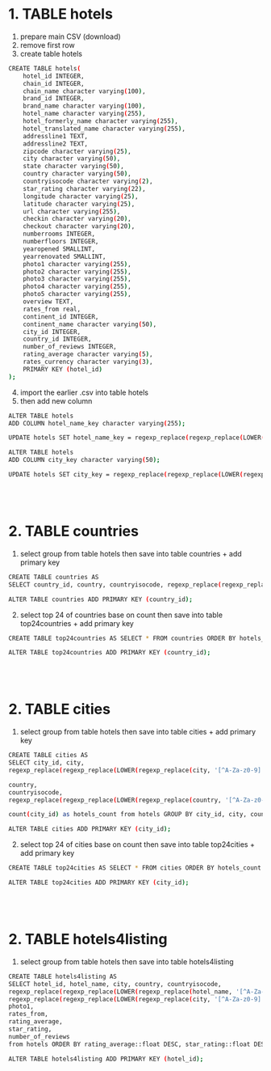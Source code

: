 # 1. TABLE hotels
1. prepare main CSV (download)
2. remove first row
3. create table hotels

``` bash
CREATE TABLE hotels(
    hotel_id INTEGER,
    chain_id INTEGER,
    chain_name character varying(100),
    brand_id INTEGER,
    brand_name character varying(100),
    hotel_name character varying(255),
    hotel_formerly_name character varying(255),
    hotel_translated_name character varying(255),
    addressline1 TEXT,
    addressline2 TEXT,
    zipcode character varying(25),
    city character varying(50),
    state character varying(50),
    country character varying(50),
    countryisocode character varying(2),
    star_rating character varying(22),
    longitude character varying(25),
    latitude character varying(25),
    url character varying(255),
    checkin character varying(20),
    checkout character varying(20),
    numberrooms INTEGER,
    numberfloors INTEGER,
    yearopened SMALLINT,
    yearrenovated SMALLINT,
    photo1 character varying(255),
    photo2 character varying(255),
    photo3 character varying(255),
    photo4 character varying(255),
    photo5 character varying(255),
    overview TEXT,
    rates_from real,
    continent_id INTEGER,
    continent_name character varying(50),
    city_id INTEGER,
    country_id INTEGER,
    number_of_reviews INTEGER,
    rating_average character varying(5),
    rates_currency character varying(3),
    PRIMARY KEY (hotel_id)
);
```


4. import the earlier .csv into table hotels
5. then add new column
```bash
ALTER TABLE hotels
ADD COLUMN hotel_name_key character varying(255);

UPDATE hotels SET hotel_name_key = regexp_replace(regexp_replace(LOWER(regexp_replace(hotel_name, '[^A-Za-z0-9]', '-', 'g')), '-+', '-', 'g'), '-$', '', 'g') WHERE hotel_id = hotel_id;

ALTER TABLE hotels
ADD COLUMN city_key character varying(50);

UPDATE hotels SET city_key = regexp_replace(regexp_replace(LOWER(regexp_replace(city, '[^A-Za-z0-9]', '-', 'g')), '-+', '-', 'g'), '-$', '', 'g') WHERE hotel_id = hotel_id;

```

<br><br>
# 2. TABLE countries

1. select group from table hotels then save into table countries + add primary key
``` bash
CREATE TABLE countries AS
SELECT country_id, country, countryisocode, regexp_replace(regexp_replace(LOWER(regexp_replace(country, '[^A-Za-z0-9]', '-', 'g')), '-+', '-', 'g'), '-$', '', 'g') AS country_key, count(country_id) as hotels_count from hotels GROUP BY country_id, country, countryisocode ORDER BY count(country_id) DESC;

ALTER TABLE countries ADD PRIMARY KEY (country_id);
```

2. select top 24 of countries base on count then save into table top24countries + add primary key
``` bash
CREATE TABLE top24countries AS SELECT * FROM countries ORDER BY hotels_count DESC LIMIT 24;

ALTER TABLE top24countries ADD PRIMARY KEY (country_id);
```

<br><br>
# 2. TABLE cities

1. select group from table hotels then save into table cities + add primary key
``` bash
CREATE TABLE cities AS
SELECT city_id, city, 
regexp_replace(regexp_replace(LOWER(regexp_replace(city, '[^A-Za-z0-9]', '-', 'g')), '-+', '-', 'g'), '-$', '', 'g') AS city_key, 

country,
countryisocode,
regexp_replace(regexp_replace(LOWER(regexp_replace(country, '[^A-Za-z0-9]', '-', 'g')), '-+', '-', 'g'), '-$', '', 'g') AS country_key,

count(city_id) as hotels_count from hotels GROUP BY city_id, city, country, countryisocode ORDER BY count(city_id) DESC;

ALTER TABLE cities ADD PRIMARY KEY (city_id);
```

2. select top 24 of cities base on count then save into table top24cities + add primary key
``` bash
CREATE TABLE top24cities AS SELECT * FROM cities ORDER BY hotels_count DESC LIMIT 24;

ALTER TABLE top24cities ADD PRIMARY KEY (city_id);
```


<br><br>
# 2. TABLE hotels4listing

1. select group from table hotels then save into table hotels4listing
``` bash
CREATE TABLE hotels4listing AS
SELECT hotel_id, hotel_name, city, country, countryisocode, 
regexp_replace(regexp_replace(LOWER(regexp_replace(hotel_name, '[^A-Za-z0-9]', '-', 'g')), '-+', '-', 'g'), '-$', '', 'g') AS hotel_name_key, 
regexp_replace(regexp_replace(LOWER(regexp_replace(city, '[^A-Za-z0-9]', '-', 'g')), '-+', '-', 'g'), '-$', '', 'g') AS city_key, 
photo1,
rates_from,
rating_average,
star_rating,
number_of_reviews
from hotels ORDER BY rating_average::float DESC, star_rating::float DESC, number_of_reviews DESC;

ALTER TABLE hotels4listing ADD PRIMARY KEY (hotel_id);
```
